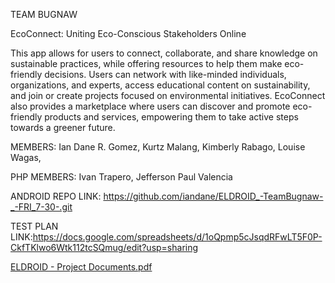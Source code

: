 TEAM BUGNAW

EcoConnect: Uniting Eco-Conscious Stakeholders Online

This app allows for users to connect, collaborate, and share knowledge on sustainable practices, while offering resources to help them make eco-friendly decisions. Users can network with like-minded individuals, organizations, and experts, access educational content on sustainability, and join or create projects focused on environmental initiatives. EcoConnect also provides a marketplace where users can discover and promote eco-friendly products and services, empowering them to take active steps towards a greener future.

MEMBERS: Ian Dane R. Gomez, Kurtz Malang, Kimberly Rabago, Louise Wagas,

PHP MEMBERS: Ivan Trapero, Jefferson Paul Valencia

ANDROID REPO LINK: https://github.com/iandane/ELDROID_-TeamBugnaw-_-FRI_7-30-.git

TEST PLAN LINK:https://docs.google.com/spreadsheets/d/1oQpmp5cJsqdRFwLT5F0P-CkfTKlwo6Wtk112tcSQmug/edit?usp=sharing

[ELDROID - Project Documents.pdf](https://github.com/user-attachments/files/17998442/ELDROID.-.Project.Documents.pdf)

